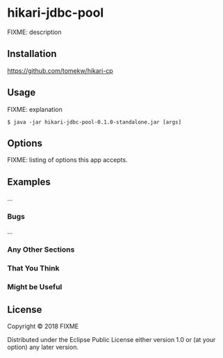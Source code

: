 # hikari-jdbc-pool

FIXME: description

## Installation

https://github.com/tomekw/hikari-cp

## Usage

FIXME: explanation

    $ java -jar hikari-jdbc-pool-0.1.0-standalone.jar [args]

## Options

FIXME: listing of options this app accepts.

## Examples

...

### Bugs

...

### Any Other Sections
### That You Think
### Might be Useful

## License

Copyright © 2018 FIXME

Distributed under the Eclipse Public License either version 1.0 or (at
your option) any later version.
